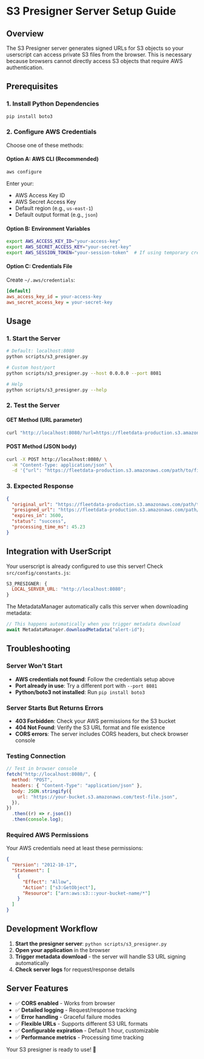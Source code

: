 # S3 Presigner Server Setup Guide

## Overview

The S3 Presigner server generates signed URLs for S3 objects so your userscript can access private S3 files from the browser. This is necessary because browsers cannot directly access S3 objects that require AWS authentication.

## Prerequisites

### 1. Install Python Dependencies

```bash
pip install boto3
```

### 2. Configure AWS Credentials

Choose one of these methods:

#### Option A: AWS CLI (Recommended)

```bash
aws configure
```

Enter your:

- AWS Access Key ID
- AWS Secret Access Key
- Default region (e.g., `us-east-1`)
- Default output format (e.g., `json`)

#### Option B: Environment Variables

```bash
export AWS_ACCESS_KEY_ID="your-access-key"
export AWS_SECRET_ACCESS_KEY="your-secret-key"
export AWS_SESSION_TOKEN="your-session-token"  # If using temporary credentials
```

#### Option C: Credentials File

Create `~/.aws/credentials`:

```ini
[default]
aws_access_key_id = your-access-key
aws_secret_access_key = your-secret-key
```

## Usage

### 1. Start the Server

```bash
# Default: localhost:8080
python scripts/s3_presigner.py

# Custom host/port
python scripts/s3_presigner.py --host 0.0.0.0 --port 8081

# Help
python scripts/s3_presigner.py --help
```

### 2. Test the Server

#### GET Method (URL parameter)

```bash
curl "http://localhost:8080/?url=https://fleetdata-production.s3.amazonaws.com/path/to/file.json"
```

#### POST Method (JSON body)

```bash
curl -X POST http://localhost:8080/ \
  -H "Content-Type: application/json" \
  -d '{"url": "https://fleetdata-production.s3.amazonaws.com/path/to/file.json", "expires_in": 7200}'
```

### 3. Expected Response

```json
{
  "original_url": "https://fleetdata-production.s3.amazonaws.com/path/to/file.json",
  "presigned_url": "https://fleetdata-production.s3.amazonaws.com/path/to/file.json?X-Amz-Algorithm=...",
  "expires_in": 3600,
  "status": "success",
  "processing_time_ms": 45.23
}
```

## Integration with UserScript

Your userscript is already configured to use this server! Check `src/config/constants.js`:

```javascript
S3_PRESIGNER: {
  LOCAL_SERVER_URL: "http://localhost:8080";
}
```

The MetadataManager automatically calls this server when downloading metadata:

```javascript
// This happens automatically when you trigger metadata download
await MetadataManager.downloadMetadata("alert-id");
```

## Troubleshooting

### Server Won't Start

- **AWS credentials not found**: Follow the credentials setup above
- **Port already in use**: Try a different port with `--port 8081`
- **Python/boto3 not installed**: Run `pip install boto3`

### Server Starts But Returns Errors

- **403 Forbidden**: Check your AWS permissions for the S3 bucket
- **404 Not Found**: Verify the S3 URL format and file existence
- **CORS errors**: The server includes CORS headers, but check browser console

### Testing Connection

```javascript
// Test in browser console
fetch("http://localhost:8080/", {
  method: "POST",
  headers: { "Content-Type": "application/json" },
  body: JSON.stringify({
    url: "https://your-bucket.s3.amazonaws.com/test-file.json",
  }),
})
  .then((r) => r.json())
  .then(console.log);
```

### Required AWS Permissions

Your AWS credentials need at least these permissions:

```json
{
  "Version": "2012-10-17",
  "Statement": [
    {
      "Effect": "Allow",
      "Action": ["s3:GetObject"],
      "Resource": ["arn:aws:s3:::your-bucket-name/*"]
    }
  ]
}
```

## Development Workflow

1. **Start the presigner server**: `python scripts/s3_presigner.py`
2. **Open your application** in the browser
3. **Trigger metadata download** - the server will handle S3 URL signing automatically
4. **Check server logs** for request/response details

## Server Features

- ✅ **CORS enabled** - Works from browser
- ✅ **Detailed logging** - Request/response tracking
- ✅ **Error handling** - Graceful failure modes
- ✅ **Flexible URLs** - Supports different S3 URL formats
- ✅ **Configurable expiration** - Default 1 hour, customizable
- ✅ **Performance metrics** - Processing time tracking

Your S3 presigner is ready to use! 🚀
